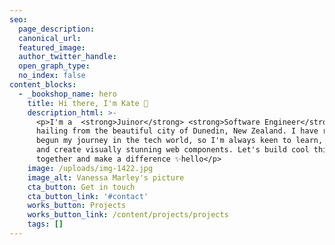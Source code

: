 ```yaml
---
seo:
  page_description:
  canonical_url:
  featured_image:
  author_twitter_handle:
  open_graph_type:
  no_index: false
content_blocks:
  - _bookshop_name: hero
    title: Hi there, I'm Kate 🌻
    description_html: >-
      <p>I'm a  <strong>Juinor</strong> <strong>Software Engineer</strong>
      hailing from the beautiful city of Dunedin, New Zealand. I have recently
      begun my journey in the tech world, so I'm always keen to learn, up-skill,
      and create visually stunning web components. Let's build cool things
      together and make a difference ✨hello</p>
    image: /uploads/img-1422.jpg
    image_alt: Vanessa Marley's picture
    cta_button: Get in touch
    cta_button_link: '#contact'
    works_button: Projects
    works_button_link: /content/projects/projects
    tags: []
---
```

